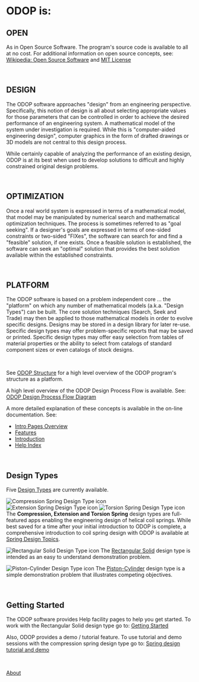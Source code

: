 # ODOP is:   


## OPEN   

As in Open Source Software. 
The program's source code is available to all at no cost. 
For additional information on open source concepts, see: 
[Wikipedia: Open Source Software](https://en.wikipedia.org/wiki/Open-source_software) 
and 
[MIT License](https://github.com/thegrumpys/odop/blob/master/LICENSE) 

&nbsp; 

## DESIGN   

The ODOP software approaches "design" from an engineering perspective. 
Specifically, this notion of design is all about selecting appropriate values 
for those parameters that can be controlled in order to achieve the desired 
performance of an engineering system. 
A mathematical model of the system under investigation is required. 
While this is "computer-aided engineering design", 
computer graphics in the form of drafted drawings or 3D models are 
not central to this design process. 

While certainly capable of analyzing the performance of an existing design, 
ODOP is at its best when used to develop solutions to difficult and 
highly constrained original design problems. 

&nbsp;

## OPTIMIZATION   

Once a real world system is expressed in terms of a mathematical model, 
that model may be manipulated by numerical search and mathematical optimization techniques. 
The process is sometimes referred to as "goal seeking". 
If a designer's goals are expressed in terms of one-sided constraints 
or two-sided "FIXes", the software can search for and find a "feasible" solution, if one exists. 
Once a feasible solution is established, the software can seek an "optimal" solution 
that provides the best solution available within the established constraints. 

&nbsp; 

## PLATFORM   

The ODOP software is based on a problem independent core ... the "platform" on which 
any number of mathematical models (a.k.a. "Design Types") can be built. 
The core solution techniques (Search, Seek and Trade) may then be applied to 
those mathematical models in order to evolve specific designs. 
Designs may be stored in a design library for later re-use. 
Specific design types may offer problem-specific reports that may be saved or printed. 
Specific design types may offer easy selection from tables of material properties 
or the ability to select from catalogs of standard component sizes or even 
catalogs of stock designs. 

&nbsp; 

See [ODOP Structure](png/ODOP_StructureDiagram.png) 
for a high level overview of the ODOP program's structure as a platform. 

A high level overview of the ODOP Design Process Flow is available. 
See: 
[ODOP Design Process Flow Diagram](/docs/About/img/DesignProcessFlowDiagram.png) 

A more detailed explanation of these concepts is available in the on-line documentation. 
See: 
 + [Intro Pages Overview](introPagesOverview.html) 
 + [Features](/docs/Help/features.html) 
 + [Introduction](/docs/Help/introduction.html) 
 + [Help Index](/docs/Help/index.html) 

&nbsp; 

## Design Types   

Five [Design Types](/docs/Help/DesignTypes/index.html) are currently available. 

![Compression Spring Design Type icon](https://odop.springdesignsoftware.org/designtypes/Spring/Compression/favicon.ico "Compression Spring Design Type") 
![Extension Spring Design Type icon](https://odop.springdesignsoftware.org/designtypes/Spring/Extension/favicon.ico "Extension Spring Design Type") 
![Torsion Spring Design Type icon](https://odop.springdesignsoftware.org/designtypes/Spring/Torsion/favicon.ico "Torsion Spring Design Type") 
The **Compression, Extension and Torsion Spring** design types are full-featured apps 
enabling the engineering design of helical coil springs. 
While best saved for a time after your initial introduction to ODOP is complete, 
a comprehensive introduction to coil spring design with ODOP is available at 
[Spring Design Topics](/docs/Help/SpringDesign/index.html). 

![Rectangular Solid Design Type icon](https://odop.springdesignsoftware.org/designtypes/Solid/favicon.ico "Rectangular Solid Design Type") 
The [Rectangular Solid](/docs/Help/DesignTypes/Solid/description.html) design type is intended as an 
easy to understand demonstration problem. 

![Piston-Cylinder Design Type icon](https://odop.springdesignsoftware.org/designtypes/Piston-Cylinder/favicon.ico "Piston-Cylinder Design Type") 
The [Piston-Cylinder](/docs/Help/DesignTypes/Piston-Cylinder/description.html) design type is a simple demonstration problem 
that illustrates competing objectives.

&nbsp; 

## Getting Started   

The ODOP software provides Help facility pages to help you get started. 
To work with the Rectangular Solid design type go to: 
[Getting Started](/docs/Help/gettingStarted.html) 

Also, ODOP provides a demo / tutorial feature. 
To use tutorial and demo sessions with the compression spring design type 
go to: [Spring design tutorial and demo](/docs/Help/gettingStartedSpring.html) 

&nbsp; 

[About](/docs/About/index.html) 
